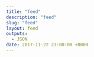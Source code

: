 ```yaml
---
title: "feed"
description: "feed"
slug: "feed"
layout: feed
outputs:
  - JSON
date: 2017-11-22 23:00:00 +0000
---
```

